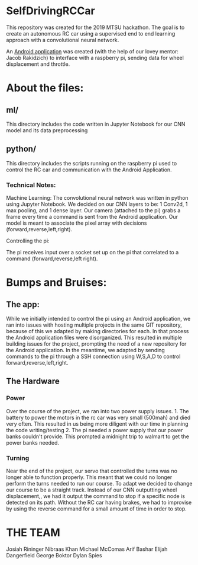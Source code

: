 # SelfDrivingRCCar

This repository was created for the 2019 MTSU hackathon. The goal is to create an autonomous RC car using a supervised end to end learning approach with a convolutional neural network.


An [Android application](https://github.com/JZDesign/SelfDrivingRCCar) was created (with the help of our lovey mentor: Jacob Rakidzich) to interface with a raspberry pi, sending data for wheel displacement and throttle.
### 
# About the files:
## ml/
This directory includes the code written in Jupyter Notebook for our CNN model and its data preprocessing

## python/
This directory includes the scripts running on the raspberry pi used to control the RC car and communication with the Android Application.



### Technical Notes:
Machine Learning:
                The convolutional neural network was written in python using Jupyter Notebook. We decided on our CNN layers to be: 1 Conv2d, 1 max pooling, and 1 dense layer. Our camera (attached to the pi) grabs a frame every time a command is sent from the Android application. Our model is meant to associate the pixel array with decisions (forward,reverse,left,right).
                
Controlling the pi:

The pi receives input over a socket set up on the pi that correlated to a command (forward,reverse,left right).
                
# Bumps and Bruises:
## The app:
While we initially intended to control the pi using an Android application, we ran into issues with hosting multiple projects in the same GIT repository, because of this we adapted by making directories for each. In that process the Android application files were disorganized. This resulted in multiple building issues for the project, prompting the need of a new repository for the Android application. In the meantime, we adapted by sending commands to the pi through a SSH connection using W,S,A,D to control forward,reverse,left,right.

## The Hardware
### Power
Over the course of the project, we ran into two power supply issues. 1. The battery to power the motors in the rc car was very small (500mah) and died very often. This resulted in us being more diligent with our time in planning the code writing/testing
2. The pi needed a power supply that our power banks couldn't provide. This prompted a midnight trip to walmart to get the power banks needed.

### Turning
Near the end of the project, our servo that controlled the turns was no longer able to function properly. This meant that we could no longer perform the turns needed to run our course. To adapt we decided to change our course to be a straight track. Instead of our CNN outputting wheel displacement,, we had it output the command to stop if a specific node is detected on its path. Without the RC car having brakes, we had to improvise by using the reverse command for a small amount of time in order to stop. 


# THE TEAM
Josiah Rininger 
Nibraas Khan
Michael McComas
Arif Bashar
Elijah Dangerfield
George Boktor
Dylan Spies
